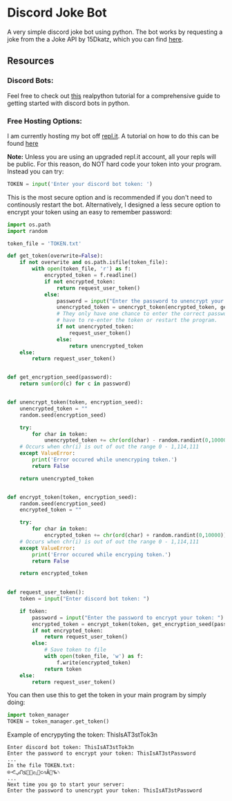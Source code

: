 # Discord Joke Bot

A very simple discord joke bot using python.
The bot works by requesting a joke from the a Joke API by 15Dkatz, which you can find [here](https://github.com/15Dkatz/official_joke_api).

## Resources

### Discord Bots:

Feel free to check out [this](https://realpython.com/how-to-make-a-discord-bot-python/) realpython tutorial for a comprehensive guide to getting started with discord bots in python.

### Free Hosting Options:

I am currently hosting my bot off [repl.it](repl.it). A tutorial on how to do this can be found [here](https://repl.it/talk/learn/Hosting-discordpy-bots-with-replit/11008)

**Note:** Unless you are using an upgraded repl.it account, all your repls will be public. For this reason, do NOT hard code your token into your program. Instead you can try:

```python
TOKEN = input('Enter your discord bot token: ')
```
This is the most secure option and is recommended if you don't need to continously restart the bot.
Alternatively, I designed a less secure option to encrypt your token using an easy to remember password:

```python
import os.path
import random

token_file = 'TOKEN.txt'

def get_token(overwrite=False):
    if not overwrite and os.path.isfile(token_file):
        with open(token_file, 'r') as f:
            encrypted_token = f.readline()
            if not encrypted_token:
                return request_user_token()
            else:
                password = input("Enter the password to unencrypt your token: ")
                unencrypted_token = unencrypt_token(encrypted_token, get_encryption_seed(password))
                # They only have one chance to enter the correct password, otherwise they
                # have to re-enter the token or restart the program.
                if not unencrypted_token:
                    request_user_token()
                else:
                    return unencrypted_token
    else:
        return request_user_token()


def get_encryption_seed(password):
    return sum(ord(c) for c in password)


def unencrypt_token(token, encryption_seed):
    unencrypted_token = ""
    random.seed(encryption_seed)

    try:
        for char in token:
            unencrypted_token += chr(ord(char) - random.randint(0,10000))
    # Occurs when chr(i) is out of out the range 0 - 1,114,111
    except ValueError:
        print('Error occured while unencryping token.')
        return False

    return unencrypted_token


def encrypt_token(token, encryption_seed):
    random.seed(encryption_seed)
    encrypted_token = ""

    try:
        for char in token:
            encrypted_token += chr(ord(char) + random.randint(0,10000))
    # Occurs when chr(i) is out of out the range 0 - 1,114,111
    except ValueError:
        print('Error occured while encryping token.')
        return False

    return encrypted_token
    

def request_user_token():
    token = input("Enter discord bot token: ")

    if token:
        password = input("Enter the password to encrypt your token: ")
        encrypted_token = encrypt_token(token, get_encryption_seed(password))
        if not encrypted_token:
            return request_user_token()
        else:
            # Save token to file
            with open(token_file, 'w') as f:
                f.write(encrypted_token)
            return token
    else:
        return request_user_token()
```

You can then use this to get the token in your main program by simply doing:

```python
import token_manager
TOKEN = token_manager.get_token()
```

Example of encrypyting the token: ThisIsAT3stTok3n

```
Enter discord bot token: ThisIsAT3stTok3n
Enter the password to encrypt your token: ThisIsAT3stPassword
...
In the file TOKEN.txt:
⌾ᑄݡ᪱ᙁ፯᣻៻ඇ᣿⊂ሳĂࣂᎏ৲
...
Next time you go to start your server:
Enter the password to unencrypt your token: ThisIsAT3stPassword
```
